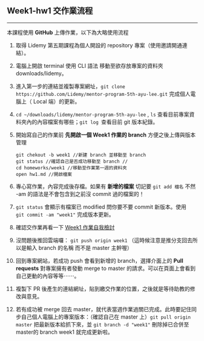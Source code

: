 ## Week1-hw1 交作業流程

---

本課程使用 **GitHub** 上傳作業，以下為大略使用流程

1. 取得 Lidemy 第五期課程為個人開設的 repository 專案（使用邀請開通連結）。

2. 電腦上開啟 terminal 使用 CLI 語法 移動至欲存放專案的資料夾 downloads/lidemy。

3. 進入第一步的連結並複製專案網址，`git clone https://github.com/Lidemy/mentor-program-5th-ayu-lee.git`  完成個人電腦上（ Local 端）的更新。

4. `cd ~/downloads/lidemy/mentor-program-5th-ayu-lee`  ,  `ls` 查看目前專案資料夾內的內容檔案有哪些；`git log `查看目前 git 版本紀錄。

5. 開始寫自己的作業前 **先開啟一個  Week1 作業的 branch** 方便之後上傳與版本管理 

   ```
   git chekout -b week1 //新建 branch 並移動至 branch
   git status //確認自己是否成功移動至 branch //
   cd homeworks/week1 //移動至作業第一週的資料夾
   open hw1.md //開啟檔案
   ```

6. 專心寫作業，內容完成後存檔。如果有 **新增的檔案** 切記要 `git add 檔名` 不然 -am 的語法是不會包含到之前沒 commit 過的檔案的！
7. `git status` 會顯示有檔案已 modified 問你要不要 commit 新版本。使用 ` git commit -am "week1"`  完成版本更新。
8. 確認交作業再看一下 [Week1 作業自我檢討](https://github.com/Lidemy/mentor-program-5th/tree/master/examples/week1)
9. 沒問題後推回雲端囉： `git push origin week1` （這時候注意是推分支回去所以是輸入 branch 的名稱 而不是 master 主幹喔）
10. 回到專案網站，若成功 push 會看到新增的 branch，選擇介面上的 **Pull requests** 對專案擁有者發動 merge to master 的請求。可以在頁面上會看到自己更動的內容等等⋯⋯。
11. 複製下 PR 後產生的連結網址，貼到繳交作業的位置，之後就是等待助教的修改與意見。
12. 若有成功被 merge 回去 master，就代表當週作業過關已完成。此時要記住同步自己個人電腦上的專案版本：（確認自己在 master 上）`git pull origin master`  把最新版本給抓下來，並  `git branch -d "week1"`  刪除掉已合併至 master的 branch week1 就完成更新啦。